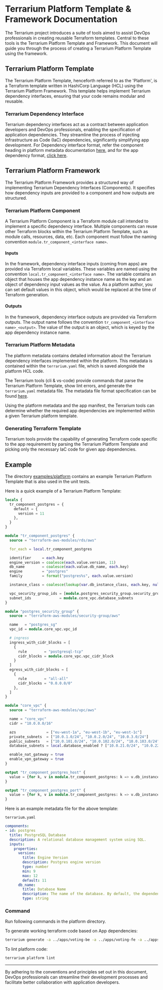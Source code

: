 # Terrarium Platform Template & Framework Documentation

The Terrarium project introduces a suite of tools aimed to assist DevOps professionals in creating reusable Terraform templates. Central to these tools is the Terrarium Platform Template and Framework. This document will guide you through the process of creating a Terrarium Platform Template using the framework.

## Terrarium Platform Template

The Terrarium Platform Template, henceforth referred to as the 'Platform', is a Terraform template written in HashiCorp Language (HCL) using the Terrarium Platform Framework. This template helps implement Terrarium dependency interfaces, ensuring that your code remains modular and reusable.

### Terrarium Dependency Interface

Terrarium dependency interfaces act as a contract between application developers and DevOps professionals, enabling the specification of application dependencies. They streamline the process of injecting Infrastructure as Code (IaC) dependencies, significantly simplifying app development. For Dependency interface format, refer the component heading in platform metadata documentation [here](../../src/pkg/metadata/platform), and for the app dependency format, [click here](../../src/pkg/metadata/app).

## Terrarium Platform Framework

The Terrarium Platform Framework provides a structured way of implementing Terrarium Dependency Interfaces (Components). It specifies how dependency inputs are provided to a component and how outputs are structured.

### Terrarium Platform Component

A Terrarium Platform Component is a Terraform module call intended to implement a specific dependency interface. Multiple components can reuse other Terraform blocks within the Terrarium Platform Template, such as module calls, resources, data, etc. Each component must follow the naming convention `module.tr_component_<interface name>`.

#### Inputs

In the framework, dependency interface inputs (coming from apps) are provided via Terraform local variables. These variables are named using the convention `local.tr_component_<interface name>`. The variable contains an object that houses the app dependency instance name as the key and an object of dependency input values as the value. As a platform author, you can set default values in this object, which would be replaced at the time of Terraform generation.

#### Outputs

In the framework, dependency interface outputs are provided via Terraform outputs. The output name follows the convention `tr_component_<interface name>_<output>`. The value of the output is an object, which is keyed by the app dependency instance name.

### Terrarium Platform Metadata

The platform metadata contains detailed information about the Terrarium dependency interfaces implemented within the platform. This metadata is contained within the `terrarium.yaml` file, which is saved alongside the platform HCL code.

The Terrarium tools (cli & vs-code) provide commands that parse the Terrarium Platform Template, show lint errors, and generate the `terrarium.yaml` metadata file. The metadata file format specification can be found [here](../../src/pkg/metadata/platform/readme.md).

Using the platform metadata and the app manifest, the Terrarium tools can determine whether the required app dependencies are implemented within a given Terrarium platform template.

### Generating Terraform Template

Terrarium tools provide the capability of generating Terraform code specific to the app requirement by parsing the Terrarium Platform Template and picking only the necessary IaC code for given app dependencies.

## Example

The directory [examples/platform](.) contains an example Terrarium Platform Template that is also used in the unit tests.

Here is a quick example of a Terrarium Platform Template:

```tf
locals {
  tr_component_postgres = {
    default = {
      version = 11
    },
  }
}

module "tr_component_postgres" {
  source = "terraform-aws-modules/rds/aws"

  for_each = local.tr_component_postgres

  identifier     = each.key
  engine_version = coalesce(each.value.version, 11)
  db_name        = coalesce(each.value.db_name, each.key)
  engine         = "postgres"
  family         = format("postgres%s", each.value.version)

  instance_class = coalesce(lookup(var.db_instance_class, each.key, null), var.all_db_instance_class)

  vpc_security_group_ids = [module.postgres_security_group.security_group_id]
  subnet_ids             = module.core_vpc.database_subnets
}

module "postgres_security_group" {
  source = "terraform-aws-modules/security-group/aws"

  name   = "postgres_sg"
  vpc_id = module.core_vpc.vpc_id

  # ingress
  ingress_with_cidr_blocks = [
    {
      rule        = "postgresql-tcp"
      cidr_blocks = module.core_vpc.vpc_cidr_block
    }
  ]
  egress_with_cidr_blocks = [
    {
      rule        = "all-all"
      cidr_blocks = "0.0.0.0/0"
    },
  ]
}

module "core_vpc" {
  source = "terraform-aws-modules/vpc/aws"

  name = "core_vpc"
  cidr = "10.0.0.0/16"

  azs              = ["eu-west-1a", "eu-west-1b", "eu-west-1c"]
  private_subnets  = ["10.0.1.0/24", "10.0.2.0/24", "10.0.3.0/24"]
  public_subnets   = ["10.0.101.0/24", "10.0.102.0/24", "10.0.103.0/24"]
  database_subnets = local.database_enabled ? ["10.0.21.0/24", "10.0.22.0/24", "10.0.23.0/24"] : []

  enable_nat_gateway = true
  enable_vpn_gateway = true
}

output "tr_component_postgres_host" {
  value = {for k, v in module.tr_component_postgres: k => v.db_instance_address}
}

output "tr_component_postgres_port" {
  value = {for k, v in module.tr_component_postgres: k => v.db_instance_port}
}
```

Here is an example metadata file for the above template:

`terrarium.yaml`

```yaml
components:
- id: postgres
  title: PostgreSQL Database
  description: A relational database management system using SQL.
  inputs:
    properties:
      version:
        title: Engine Version
        description: Postgres engine version
        type: number
        min: 9
        max: 12
        default: 11
      db_name:
        title: Database Name
        description: The name of the database. By default, the dependency name is used.
        type: string
```

### Command

Run following commands in the platform directory.

To generate working terraform code based on App dependencies:

```sh
terrarium generate -a ../apps/voting-be -a ../apps/voting-fe -a ../apps/voting-worker
```

To lint platform code:

```sh
terrarium platform lint
```

---

By adhering to the conventions and principles set out in this document, DevOps professionals can streamline their development processes and facilitate better collaboration with application developers.
